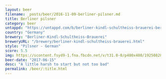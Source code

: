 ```yaml
---
layout: beer
filename: _posts/beer/2016-11-09-berliner-pilsner.md
title: Berliner pilsner
category: beer
untappd: "https://untappd.com/b/berliner-kindl-schultheiss-brauerei-berliner-pilsner/6578"
country: "Germany"
brewery: "Berliner-Kindl-Schultheiss-Brauerei"
breweryURL: "/brewery/berliner-kindl-schultheiss-brauerei.html"
style: "Pilsner - German"
score: 5.5
img: https://scontent.fsyd9-1.fna.fbcdn.net/v/t31.0-0/p480x480/19250828_10155314453983745_7614476436012394567_o.jpg?_nc_cat=103&_nc_sid=e007fa&_nc_ohc=V0WA34LjyyAAX9i9D3p&_nc_ht=scontent.fsyd9-1.fna&_nc_tp=6&oh=e6f88c3992a7d5ea836eee79bea4c628&oe=5F481143
beer-date: "2017-06-15"
desc: "A little harsh to start but not too bad"
permalink: /beer/:title.html
---
```

